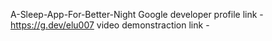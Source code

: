 A-Sleep-App-For-Better-Night 
Google developer profile link -https://g.dev/elu007
video demonstraction link -
